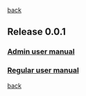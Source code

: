 [back](index)

## Release 0.0.1
### [Admin user manual](0.0.1/admin-ui-docs.html)
### [Regular user manual](0.0.1/regular-user-ui-doc.html)

[back](index)
